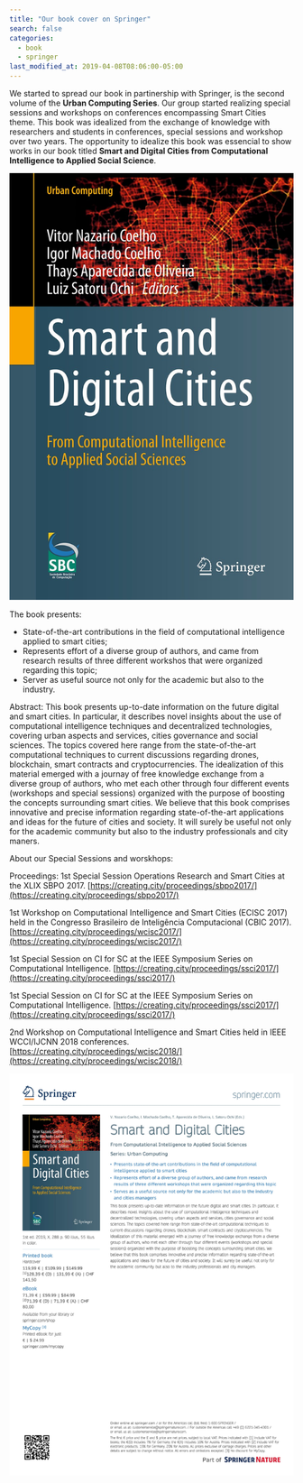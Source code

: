 ```yaml
---
title: "Our book cover on Springer"
search: false
categories:
  - book
  - springer
last_modified_at: 2019-04-08T08:06:00-05:00
---
```


We started to spread our book in partinership with Springer, is the second volume of the **Urban Computing Series**.
Our group started realizing special sessions and workshops on conferences encompassing Smart Cities theme.
This book was idealized from the exchange of knowledge with researchers and students in conferences,
special sessions and workshop over two years.
The opportunity to idealize this book was essencial to show works in our book titled **Smart and Digital Cities from Computational Intelligence to Applied Social Science**.

![Book cover](/assets/images/book/frontpage.jpg)

The book presents:

- State-of-the-art contributions in the field of computational intelligence applied to smart cities;
- Represents effort of a diverse group of authors, and came from research results of three different
workshos that were organized regarding this topic;
- Server as useful source not only for the academic but also to the industry.

Abstract:
This book presents up-to-date information on the future digital and smart cities. In particular, it describes novel insights about the use of computational intelligence techniques and decentralized technologies, covering urban aspects and services, cities governance and social sciences. The topics covered here range from the state-of-the-art computational techniques to current discussions regarding drones, blockchain, smart contracts and cryptocurrencies. The idealization of this material emerged with a journay of free knowledge exchange from a diverse group of authors, who met each other through four different events (workshops and special sessions) organized with the purpose of boosting the concepts surrounding smart cities. We believe that this book comprises innovative and precise information regarding state-of-the-art applications and ideas for the future of cities and society. It will surely be useful not only for the academic community but also to the industry professionals and city maners.

About our Special Sessions and worskhops:

Proceedings:
1st Special Session Operations Research and Smart Cities at the XLIX SBPO 2017. [https://creating.city/proceedings/sbpo2017/](https://creating.city/proceedings/sbpo2017/)

1st Workshop on Computational Intelligence and Smart Cities (ECISC 2017) held in the
Congresso Brasileiro de Inteligência Computacional (CBIC 2017). [https://creating.city/proceedings/wcisc2017/](https://creating.city/proceedings/wcisc2017/)

1st  Special Session on CI for SC at the IEEE Symposium Series on Computational Intelligence. [https://creating.city/proceedings/ssci2017/](https://creating.city/proceedings/ssci2017/)

1st Special Session on CI for SC at the IEEE Symposium Series on Computational Intelligence. [https://creating.city/proceedings/ssci2017/](https://creating.city/proceedings/ssci2017/)

2nd Workshop on Computational Intelligence and Smart Cities held in IEEE WCCI/IJCNN 2018 conferences. [https://creating.city/proceedings/wcisc2018/](https://creating.city/proceedings/wcisc2018/)

![Abstract](/assets/images/book/abstract.jpg)
